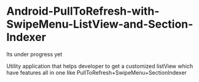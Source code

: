 # Android-PullToRefresh-with-SwipeMenu-ListView-and-Section-Indexer
Its under progress yet

Utility application that helps developer to get a customized listView which have features all in one like PullToRefresh+SwipeMenu+SectionIndexer

